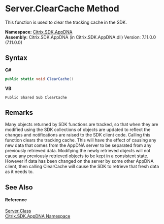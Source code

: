 # Server.ClearCache Method 
 

This function is used to clear the tracking cache in the SDK.

**Namespace:**&nbsp;[Citrix.SDK.AppDNA](index.md)<br />**Assembly:**&nbsp;Citrix.SDK.AppDNA (in Citrix.SDK.AppDNA.dll) Version: 7.11.0.0 (7.11.0.0)

## Syntax

**C#**
```csharp
public static void ClearCache()
```

**VB**
```vbnet
Public Shared Sub ClearCache
```


## Remarks
Many objects returned by SDK functions are tracked, so that when they are modified using the SDK collections of objects are updated to reflect the changes and notifications are raised to the SDK client code. Calling this function clears the tracking cache. This will have the effect of causing any new data that comes from the AppDNA server to be separated from any previously retrieved data. Modifying the newly retrieved objects will not cause any previously retrieved objects to be kept in a consistent state. However if data has been changed on the server by some other AppDNA client, then calling ClearCache will cause the SDK to retrieve that fresh data as it needs to.

## See Also


#### Reference
<a href="9526f2d1-4eea-2d1b-5877-370f5ea93fd1">Server Class</a><br /><a href="fe2d265b-410b-8b11-1eb4-a790e0b062bf">Citrix.SDK.AppDNA Namespace</a><br />